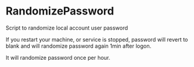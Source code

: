 # RandomizePassword
Script to randomize local account user password

If you restart your machine, or service is stopped, password will revert to blank and will randomize password again 1min after logon.

It will randomize password once per hour.
